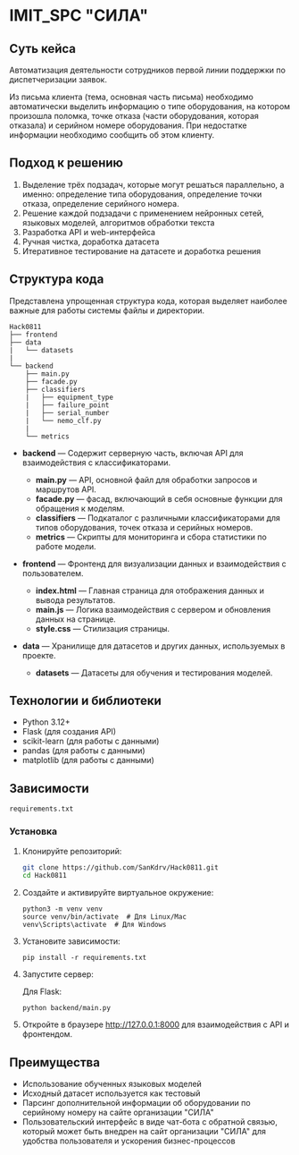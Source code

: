 # IMIT_SPC "СИЛА"

## Суть кейса

Автоматизация деятельности сотрудников первой линии поддержки по диспетчеризации заявок.

Из письма клиента (тема, основная часть письма) необходимо автоматически выделить информацию о типе оборудования, на
котором произошла поломка, точке отказа (части оборудования, которая отказала) и серийном номере оборудования. 
При недостатке информации необходимо сообщить об этом клиенту.

## Подход к решению

1. Выделение трёх подзадач, которые могут решаться параллельно, а именно: определение типа оборудования, определение точки отказа, определение серийного номера.
2. Решение каждой подзадачи с применением нейронных сетей, языковых моделей, алгоритмов обработки текста
3. Разработка API и web-интерфейса
4. Ручная чистка, доработка датасета
5. Итеративное тестирование на датасете и доработка решения


## Структура кода

Представлена упрощенная структура кода, которая выделяет наиболее важные для работы системы файлы и директории.

```
Hack0811
├── frontend
├── data
|   └── datasets
|
└── backend
    ├── main.py
    ├── facade.py
    ├── classifiers
    |   ├── equipment_type
    |   ├── failure_point
    |   ├── serial_number
    |   └── nemo_clf.py
    |
    └── metrics
```

- **backend** — Содержит серверную часть, включая API для взаимодействия с классификаторами.
    - **main.py** — API, основной файл для обработки запросов и маршрутов API.
    - **facade.py** — фасад, включающий в себя основные функции для обращения к моделям.
    - **classifiers** — Подкаталог с различными классификаторами для типов оборудования, точек отказа и серийных
      номеров.
    - **metrics** — Скрипты для мониторинга и сбора статистики по работе модели.

- **frontend** — Фронтенд для визуализации данных и взаимодействия с пользователем.
    - **index.html** — Главная страница для отображения данных и вывода результатов.
    - **main.js** — Логика взаимодействия с сервером и обновления данных на странице.
    - **style.css** — Стилизация страницы.

- **data** — Хранилище для датасетов и других данных, используемых в проекте.
    - **datasets** — Датасеты для обучения и тестирования моделей.

## Технологии и библиотеки

- Python 3.12+
- Flask (для создания API)
- scikit-learn (для работы с данными)
- pandas (для работы с данными)
- matplotlib (для работы с данными)

## Зависимости

`requirements.txt`

### Установка

1. Клонируйте репозиторий:

   ```bash
   git clone https://github.com/SanKdrv/Hack0811.git
   cd Hack0811
   ```

2. Создайте и активируйте виртуальное окружение:

   ```
   python3 -m venv venv
   source venv/bin/activate  # Для Linux/Mac
   venv\Scripts\activate  # Для Windows
   ```

3. Установите зависимости:

    `pip install -r requirements.txt`

4. Запустите сервер:

   Для Flask:

   `python backend/main.py`


5. Откройте в браузере http://127.0.0.1:8000 для взаимодействия с API и фронтендом.

## Преимущества

* Использование обученных языковых моделей
* Исходный датасет используется как тестовый 
* Парсинг дополнительной информации об оборудовании по серийному номеру на сайте организации "СИЛА"
* Пользовательский интерфейс в виде чат-бота с обратной связью, который может быть внедрен на сайт организации "СИЛА" для удобства пользователя и ускорения бизнес-процессов
